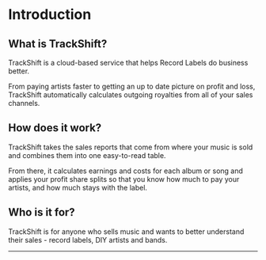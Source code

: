 # Introduction

## What is TrackShift?

TrackShift is a cloud-based service that helps Record Labels do business better. 

From paying artists faster to getting an up to date picture on profit and loss, TrackShift automatically calculates outgoing royalties from all of your sales channels.

## How does it work?

TrackShift takes the sales reports that come from where your music is sold and combines them into one easy-to-read table. 

From there, it calculates earnings and costs for each album or song and applies your profit share splits so that you know how much to pay your artists, and how much stays with the label.

## Who is it for?

TrackShift is for anyone who sells music and wants to better understand their sales - record labels, DIY artists and bands.

<hr>   
